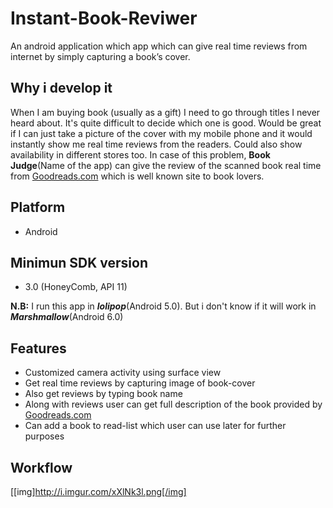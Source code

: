 # Instant-Book-Reviwer
An android application which app which can give real time reviews from internet by simply capturing a book’s cover.

## Why i develop it
When I am buying book (usually as a gift) I need to go through titles I never heard about. It's quite difficult to decide which one is good. Would be great if I can just take a picture of the cover with my mobile phone and it would instantly show me real time reviews from the readers. Could also show availability in different stores too. 
In case of this problem, <b>Book Judge</b>(Name of the app) can give the review of the scanned book real time from [Goodreads.com](https://www.goodreads.com/) which is well known site to book lovers.

## Platform
 - Android
 
## Minimun SDK version
 - 3.0 (HoneyComb, API 11)<br>
 
<b>N.B:</b> I run this app in <i><b>lolipop</b></i>(Android 5.0). But i don't know if it will work in <i><b>Marshmallow</b></i>(Android 6.0)

## Features
- Customized camera activity using surface view
- Get real time reviews by capturing image of book-cover
- Also get reviews by  typing book name
- Along with reviews user can get full description of the book provided by [Goodreads.com](https://www.goodreads.com/)
- Can add a book to read-list which user can use later for further purposes

## Workflow
[[img]http://i.imgur.com/xXlNk3l.png[/img]

